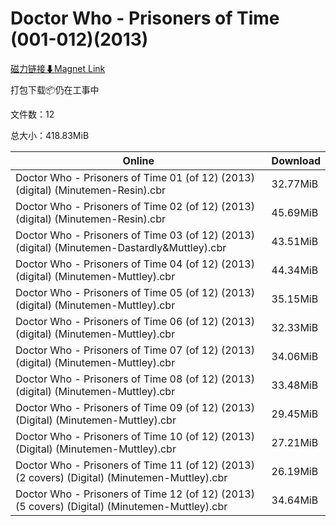 # Doctor Who - Prisoners of Time (001-012)(2013)

[磁力链接⬇Magnet Link](magnet:?xt=urn:btih:3720b99cd1eff70ced53a5528576a088fbfe4426&dn=Doctor%20Who%20-%20Prisoners%20of%20Time%20%28001-012%29%282013%29)

打包下载📦仍在工事中

文件数：12

总大小：418.83MiB

Online | Download
--- | ---
Doctor Who - Prisoners of Time 01 (of 12) (2013) (digital) (Minutemen-Resin).cbr | 32.77MiB
Doctor Who - Prisoners of Time 02 (of 12) (2013) (digital) (Minutemen-Resin).cbr | 45.69MiB
Doctor Who - Prisoners of Time 03 (of 12) (2013) (digital) (Minutemen-Dastardly&Muttley).cbr | 43.51MiB
Doctor Who - Prisoners of Time 04 (of 12) (2013) (digital) (Minutemen-Muttley).cbr | 44.34MiB
Doctor Who - Prisoners of Time 05 (of 12) (2013) (digital) (Minutemen-Muttley).cbr | 35.15MiB
Doctor Who - Prisoners of Time 06 (of 12) (2013) (digital) (Minutemen-Muttley).cbr | 32.33MiB
Doctor Who - Prisoners of Time 07 (of 12) (2013) (digital) (Minutemen-Muttley).cbr | 34.06MiB
Doctor Who - Prisoners of Time 08 (of 12) (2013) (digital) (Minutemen-Muttley).cbr | 33.48MiB
Doctor Who - Prisoners of Time 09 (of 12) (2013) (Digital) (Minutemen-Muttley).cbr | 29.45MiB
Doctor Who - Prisoners of Time 10 (of 12) (2013) (Digital) (Minutemen-Muttley).cbr | 27.21MiB
Doctor Who - Prisoners of Time 11 (of 12) (2013) (2 covers) (Digital) (Minutemen-Muttley).cbr | 26.19MiB
Doctor Who - Prisoners of Time 12 (of 12) (2013) (5 covers) (Digital) (Minutemen-Muttley).cbr | 34.64MiB